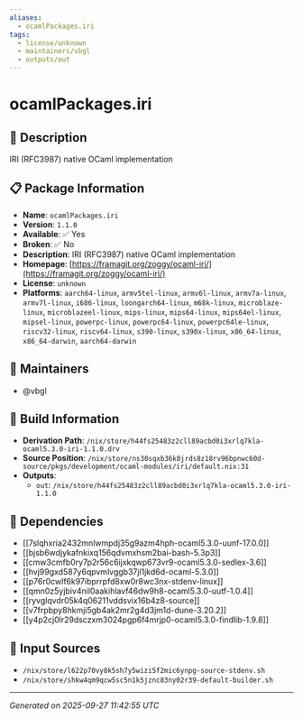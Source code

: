 ```yaml
---
aliases:
  - ocamlPackages.iri
tags:
  - license/unknown
  - maintainers/vbgl
  - outputs/out
---
```


# ocamlPackages.iri

## 📝 Description

IRI (RFC3987) native OCaml implementation

## 📋 Package Information

- **Name**: `ocamlPackages.iri`
- **Version**: `1.1.0`
- **Available**: ✅ Yes
- **Broken**: ✅ No
- **Description**: IRI (RFC3987) native OCaml implementation
- **Homepage**: [https://framagit.org/zoggy/ocaml-iri/](https://framagit.org/zoggy/ocaml-iri/)
- **License**: `unknown`
- **Platforms**: `aarch64-linux`, `armv5tel-linux`, `armv6l-linux`, `armv7a-linux`, `armv7l-linux`, `i686-linux`, `loongarch64-linux`, `m68k-linux`, `microblaze-linux`, `microblazeel-linux`, `mips-linux`, `mips64-linux`, `mips64el-linux`, `mipsel-linux`, `powerpc-linux`, `powerpc64-linux`, `powerpc64le-linux`, `riscv32-linux`, `riscv64-linux`, `s390-linux`, `s390x-linux`, `x86_64-linux`, `x86_64-darwin`, `aarch64-darwin`
## 👥 Maintainers

- @vbgl


## 🔧 Build Information

- **Derivation Path**: `/nix/store/h44fs25483z2cll89acbd0i3xrlq7kla-ocaml5.3.0-iri-1.1.0.drv`
- **Source Position**: `/nix/store/ns30sqxb36k8jrds8z18rv96bpnwc60d-source/pkgs/development/ocaml-modules/iri/default.nix:31`
- **Outputs**:
  - `out`:  `/nix/store/h44fs25483z2cll89acbd0i3xrlq7kla-ocaml5.3.0-iri-1.1.0`

## 🔗 Dependencies

- [[7slqhxria2432mnlwmpdj35g9azm4hph-ocaml5.3.0-uunf-17.0.0]]
- [[bjsb6wdjykafnkixq156qdvmxhsm2bai-bash-5.3p3]]
- [[cmw3cmfb0ry7p2r56c6ijxkqwp673vr9-ocaml5.3.0-sedlex-3.6]]
- [[hvj99gxd587y6qpvmlvggb37jl1jkd6d-ocaml-5.3.0]]
- [[p76r0cwlf6k97ibprrpfd8xw0r8wc3nx-stdenv-linux]]
- [[qmn0z5yjbiv4nil0aakihlavf46dw9h8-ocaml5.3.0-uutf-1.0.4]]
- [[ryvglqvdr05k4q06211vddsvix16b4z8-source]]
- [[v7frpbpy8hkmji5gb4ak2mr2g4d3jm1d-dune-3.20.2]]
- [[y4p2cj0lr29dsczxm3024pgp6f4mrjp0-ocaml5.3.0-findlib-1.9.8]]

## 📁 Input Sources

- `/nix/store/l622p70vy8k5sh7y5wizi5f2mic6ynpg-source-stdenv.sh`
- `/nix/store/shkw4qm9qcw5sc5n1k5jznc83ny02r39-default-builder.sh`

---
*Generated on 2025-09-27 11:42:55 UTC*
